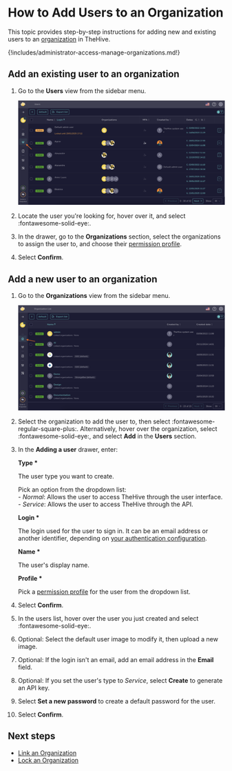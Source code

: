 # How to Add Users to an Organization

This topic provides step-by-step instructions for adding new and existing users to an [organization](about-organizations.md) in TheHive.

{!includes/administrator-access-manage-organizations.md!}

## Add an existing user to an organization

1. Go to the **Users** view from the sidebar menu.

    ![Users view](../../images/administration-guides/add-users-to-an-organization-existing.png)

2. Locate the user you're looking for, hover over it, and select :fontawesome-solid-eye:.

3. In the drawer, go to the **Organizations** section, select the organizations to assign the user to, and choose their [permission profile](../../administration/profiles.md).

4. Select **Confirm**.

## Add a new user to an organization

1. Go to the **Organizations** view from the sidebar menu.

    ![Organizations view](../../images/administration-guides/manage-organizations-organizations-view.png) 

2. Select the organization to add the user to, then select :fontawesome-regular-square-plus:. Alternatively, hover over the organization, select :fontawesome-solid-eye:, and select **Add** in the **Users** section.

3. In the **Adding a user** drawer, enter:

    **Type \***

    The user type you want to create.

    Pick an option from the dropdown list:   
        - *Normal*: Allows the user to access TheHive through the user interface.  
        - *Service*: Allows the user to access TheHive through the API.

    **Login \***

    The login used for the user to sign in. It can be an email address or another identifier, depending on [your authentication configuration](../authentication/configure-authentication.md).

    **Name \***

    The user's display name.

    **Profile \***

    Pick a [permission profile](../../administration/profiles.md) for the user from the dropdown list.

4. Select **Confirm**.

5. In the users list, hover over the user you just created and select :fontawesome-solid-eye:.

6. Optional: Select the default user image to modify it, then upload a new image.

7. Optional: If the login isn't an email, add an email address in the **Email** field.

8. Optional: If you set the user's type to *Service*, select **Create** to generate an API key.

9. Select **Set a new password** to create a default password for the user.

10. Select **Confirm**.

## Next steps

* [Link an Organization](link-an-organization.md)
* [Lock an Organization](lock-an-organization.md)